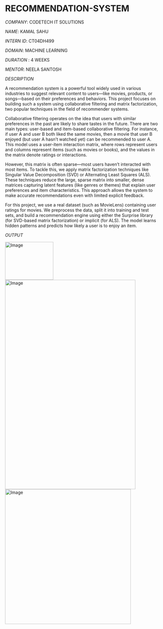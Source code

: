 # RECOMMENDATION-SYSTEM

*COMPANY*: CODETECH IT SOLUTIONS

*NAME*: KAMAL SAHU

*INTERN ID*: CT04DH499

*DOMAIN*: MACHINE LEARNING

*DURATION* : 4 WEEKS

*MENTOR*: NEELA SANTOSH

*DESCRIPTION*

A recommendation system is a powerful tool widely used in various industries to suggest relevant content to users—like movies, products, or songs—based on their preferences and behaviors. This project focuses on building such a system using collaborative filtering and matrix factorization, two popular techniques in the field of recommender systems.

Collaborative filtering operates on the idea that users with similar preferences in the past are likely to share tastes in the future. There are two main types: user-based and item-based collaborative filtering. For instance, if user A and user B both liked the same movies, then a movie that user B enjoyed (but user A hasn’t watched yet) can be recommended to user A. This model uses a user-item interaction matrix, where rows represent users and columns represent items (such as movies or books), and the values in the matrix denote ratings or interactions.

However, this matrix is often sparse—most users haven’t interacted with most items. To tackle this, we apply matrix factorization techniques like Singular Value Decomposition (SVD) or Alternating Least Squares (ALS). These techniques reduce the large, sparse matrix into smaller, dense matrices capturing latent features (like genres or themes) that explain user preferences and item characteristics. This approach allows the system to make accurate recommendations even with limited explicit feedback.

For this project, we use a real dataset (such as MovieLens) containing user ratings for movies. We preprocess the data, split it into training and test sets, and build a recommendation engine using either the Surprise library (for SVD-based matrix factorization) or implicit (for ALS). The model learns hidden patterns and predicts how likely a user is to enjoy an item.

*OUTPUT*

<img width="158" height="124" alt="Image" src="https://github.com/user-attachments/assets/d6423ed2-ab20-464c-9846-a73390239ecc" />

<img width="427" height="686" alt="Image" src="https://github.com/user-attachments/assets/459b46e9-ad1f-4791-a4fc-7fb8c4f8a8d5" />

<img width="412" height="442" alt="Image" src="https://github.com/user-attachments/assets/52fb15c9-4d1a-41dc-8cec-8d20fc8265ea" />
